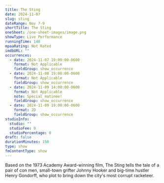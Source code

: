 ```yaml
---
title: The Sting
date: 2024-11-07
slug: sting
dateRange: Nov 7-9
shortTitle: The Sting
oneSheet: /one-sheet-images/image.png
showType: Live Performance
runningTime: 148
mpaaRating: Not Rated
imdbURL: ""
occurrences:
  - date: 2024-11-07 19:00:00-0600
    format: Not Applicable
    fieldGroup: show_occurrence
  - date: 2024-11-08 19:00:00-0600
    format: Not Applicable
    fieldGroup: show_occurrence
  - date: 2024-11-09 14:00:00-0600
    format: Not Applicable
    note: Special matinee!
    fieldGroup: show_occurrence
  - date: 2024-11-09 19:00:00-0600
    format: 2D
    fieldGroup: show_occurrence
studioInfo:
  studio: ""
  studioFee: 0
  studioPercentage: 0
draft: false
durationMinutes: 150
type: show
fmContentType: show
---
```

Based on the 1973 Academy Award-winning film, The Sting tells the tale of a pair of con men, small-town grifter Johnny Hooker and big-time hustler Henry Gondorff, who plot to bring down the city's most corrupt racketeer.
